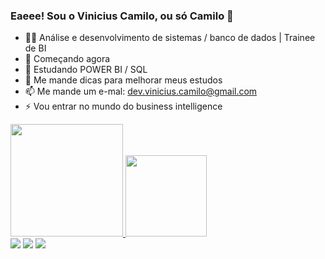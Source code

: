 ### Eaeee! Sou o Vinicius Camilo, ou só Camilo 👋

- 👨‍🎓 Análise e desenvolvimento de sistemas / banco de dados | Trainee de BI
- 👶 Começando agora
- 🌱 Estudando POWER BI / SQL
- 💬 Me mande dicas para melhorar meus estudos
- 📫 Me mande um e-mal: dev.vinicius.camilo@gmail.com
- ⚡ Vou entrar no mundo do business intelligence

<div>
  <a href="https://github.com/camiluoo">
  <img height="180em" src="https://github-readme-stats.vercel.app/api?username=camiluoo&show_icons=true&theme=tokyonight&include_all_commits=true&count_private=true"/>
  <img height="130em" src="https://github-readme-stats.vercel.app/api/top-langs/?username=camiluoo&layout=compact&langs_count=7&theme=tokyonight"/>
</div>
  
<div> 
  <a href="https://www.linkedin.com/in/vinicius-camilo/" target="_blank"><img src="https://img.shields.io/badge/-LinkedIn-%230077B5?style=for-the-badge&logo=linkedin&logoColor=white" target="_blank"></a>
  <a href = "mailto:dev.vinicius.camilo@gmail.com"><img src="https://img.shields.io/badge/-Gmail-%23333?style=for-the-badge&logo=gmail&logoColor=white" target="_blank"></a>   
  <a href="https://instagram.com/camiluo" target="_blank"><img src="https://img.shields.io/badge/-Instagram-%23E4405F?style=for-the-badge&logo=instagram&logoColor=white" target="_blank"></a>
  </div>
  
